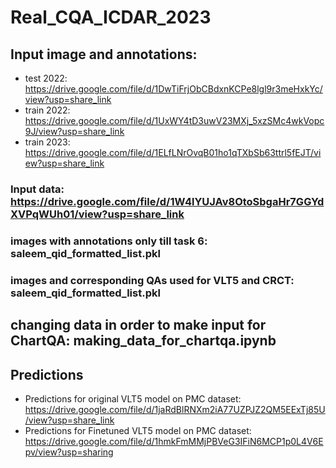 # Real_CQA_ICDAR_2023

## Input image and annotations: 
- test 2022: https://drive.google.com/file/d/1DwTiFrjObCBdxnKCPe8lgl9r3meHxkYc/view?usp=share_link
- train 2022: https://drive.google.com/file/d/1UxWY4tD3uwV23MXj_5xzSMc4wkVopc9J/view?usp=share_link
- train 2023: https://drive.google.com/file/d/1ELfLNrOvqB01ho1qTXbSb63ttrl5fEJT/view?usp=share_link

### Input data: https://drive.google.com/file/d/1W4lYUJAv8OtoSbgaHr7GGYdXVPqWUh01/view?usp=share_link
### images with annotations only till task 6: saleem_qid_formatted_list.pkl
### images and corresponding QAs used for VLT5 and CRCT: saleem_qid_formatted_list.pkl

## changing data in order to make input for ChartQA: making_data_for_chartqa.ipynb

## Predictions
- Predictions for original VLT5 model on PMC dataset: https://drive.google.com/file/d/1jaRdBlRNXm2iA77UZPJZ2QM5EExTj85U/view?usp=share_link
- Predictions for Finetuned VLT5 model on PMC dataset: https://drive.google.com/file/d/1hmkFmMMjPBVeG3IFiN6MCP1p0L4V6Epv/view?usp=sharing
